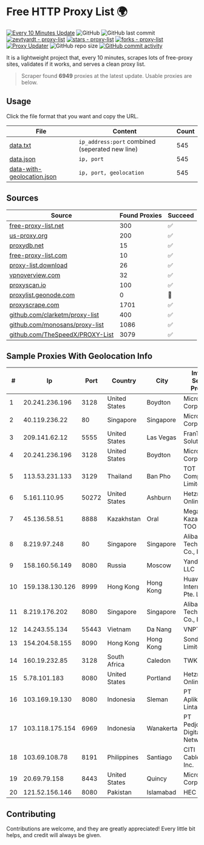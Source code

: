 
# Free HTTP Proxy List 🌍

[![Every 10 Minutes Update](https://github.com/mertguvencli/http-proxy-list/actions/workflows/main.yml/badge.svg?branch=main)](https://github.com/mertguvencli/http-proxy-list/actions/workflows/main.yml)
![GitHub](https://img.shields.io/github/license/mertguvencli/http-proxy-list)
![GitHub last commit](https://img.shields.io/github/last-commit/mertguvencli/http-proxy-list)
[![zevtyardt - proxy-list](https://img.shields.io/static/v1?label=zevtyardt&message=proxy-list&color=blue&logo=github)](https://github.com/zevtyardt/proxy-list "Go to GitHub repo")
[![stars - proxy-list](https://img.shields.io/github/stars/zevtyardt/proxy-list?style=social)](https://github.com/zevtyardt/proxy-list)
[![forks - proxy-list](https://img.shields.io/github/forks/zevtyardt/proxy-list?style=social)](https://github.com/zevtyardt/proxy-list)
[![Proxy Updater](https://github.com/zevtyardt/proxy-list/workflows/Proxy%20Updater/badge.svg)](https://github.com/zevtyardt/proxy-list/actions?query=workflow:"Proxy+Updater")
![GitHub repo size](https://img.shields.io/github/repo-size/zevtyardt/proxy-list)
[![GitHub commit activity](https://img.shields.io/github/commit-activity/m/zevtyardt/proxy-list?logo=commits)](https://github.com/zevtyardt/proxy-list/commits/main)

It is a lightweight project that, every 10 minutes, scrapes lots of free-proxy sites, validates if it works, and serves a clean proxy list.

> Scraper found **6949** proxies at the latest update. Usable proxies are below.

## Usage

Click the file format that you want and copy the URL.

|File|Content|Count|
|----|-------|-----|
|[data.txt](https://raw.githubusercontent.com/mertguvencli/http-proxy-list/main/proxy-list/data.txt)|`ip_address:port` combined (seperated new line)|545|
|[data.json](https://raw.githubusercontent.com/mertguvencli/http-proxy-list/main/proxy-list/data.json)|`ip, port`|545|
|[data-with-geolocation.json](https://raw.githubusercontent.com/mertguvencli/http-proxy-list/main/proxy-list/data-with-geolocation.json)|`ip, port, geolocation`|545|

## Sources

|Source|Found Proxies|Succeed|
|------|-------------|-------|
|[free-proxy-list.net](https://free-proxy-list.net)|300|✅|
|[us-proxy.org](https://www.us-proxy.org)|200|✅|
|[proxydb.net](http://proxydb.net)|15|✅|
|[free-proxy-list.com](https://free-proxy-list.com/?page=&port=&type%5B%5D=http&type%5B%5D=https&up_time=0&search=Search)|10|✅|
|[proxy-list.download](https://www.proxy-list.download/HTTP)|26|✅|
|[vpnoverview.com](https://vpnoverview.com/privacy/anonymous-browsing/free-proxy-servers)|32|✅|
|[proxyscan.io](https://www.proxyscan.io)|100|✅|
|[proxylist.geonode.com](https://proxylist.geonode.com/api/proxy-list?limit=300&page=1&sort_by=lastChecked&sort_type=desc&protocols=http,https)|0|🚫|
|[proxyscrape.com](https://api.proxyscrape.com/v2/?request=displayproxies&protocol=http&timeout=10000&country=all&ssl=all&anonymity=all)|1701|✅|
|[github.com/clarketm/proxy-list](https://raw.githubusercontent.com/clarketm/proxy-list/master/proxy-list-raw.txt)|400|✅|
|[github.com/monosans/proxy-list](https://raw.githubusercontent.com/monosans/proxy-list/main/proxies/http.txt)|1086|✅|
|[github.com/TheSpeedX/PROXY-List](https://raw.githubusercontent.com/TheSpeedX/PROXY-List/master/http.txt)|3079|✅|


## Sample Proxies With Geolocation Info

|#|Ip|Port|Country|City|Internet Service Provider|
|-|--|----|-------|----|-------------------------|
|1|20.241.236.196|3128|United States|Boydton|Microsoft Corporation|
|2|40.119.236.22|80|Singapore|Singapore|Microsoft Corporation|
|3|209.141.62.12|5555|United States|Las Vegas|FranTech Solutions|
|4|20.241.236.196|3128|United States|Boydton|Microsoft Corporation|
|5|113.53.231.133|3129|Thailand|Ban Pho|TOT Public Company Limited|
|6|5.161.110.95|50272|United States|Ashburn|Hetzner Online GmbH|
|7|45.136.58.51|8888|Kazakhstan|Oral|Megahost Kazakhstan TOO|
|8|8.219.97.248|80|Singapore|Singapore|Alibaba (US) Technology Co., Ltd.|
|9|158.160.56.149|8080|Russia|Moscow|Yandex.Cloud LLC|
|10|159.138.130.126|8999|Hong Kong|Hong Kong|Huawei International Pte. Ltd.|
|11|8.219.176.202|8080|Singapore|Singapore|Alibaba (US) Technology Co., Ltd.|
|12|14.243.55.134|55443|Vietnam|Da Nang|VNPT|
|13|154.204.58.155|8090|Hong Kong|Hong Kong|Sondercloud Limited|
|14|160.19.232.85|3128|South Africa|Caledon|TWK-COMM|
|15|5.78.101.183|8080|United States|Portland|Hetzner Online GmbH|
|16|103.169.19.130|8080|Indonesia|Sleman|PT Aplikanusa Lintasarta|
|17|103.118.175.154|6969|Indonesia|Wanakerta|PT Pedjoeang Digital Networks|
|18|103.69.108.78|8191|Philippines|Santiago|CITI Cableworld Inc.|
|19|20.69.79.158|8443|United States|Quincy|Microsoft Corporation|
|20|121.52.156.146|8080|Pakistan|Islamabad|HEC|



## Contributing

Contributions are welcome, and they are greatly appreciated! Every
little bit helps, and credit will always be given.


